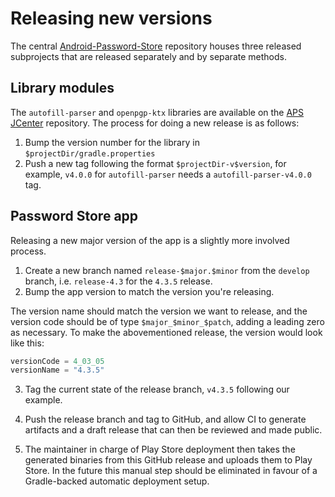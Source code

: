 # Releasing new versions

The central [Android-Password-Store] repository houses three released subprojects that are released separately and by separate methods.

## Library modules

The `autofill-parser` and `openpgp-ktx` libraries are available on the [APS JCenter] repository. The process for doing a new release is as follows:

1. Bump the version number for the library in `$projectDir/gradle.properties`
2. Push a new tag following the format `$projectDir-v$version`, for example, `v4.0.0` for `autofill-parser` needs a `autofill-parser-v4.0.0` tag.

## Password Store app

Releasing a new major version of the app is a slightly more involved process.

1. Create a new branch named `release-$major.$minor` from the `develop` branch, i.e. `release-4.3` for the `4.3.5` release.
2. Bump the app version to match the version you're releasing.

The version name should match the version we want to release, and the version code should be of type `$major_$minor_$patch`, adding a leading zero as necessary. To make the abovementioned release, the version would look like this:

```kotlin
versionCode = 4_03_05
versionName = "4.3.5"
```

3. Tag the current state of the release branch, `v4.3.5` following our example.

4. Push the release branch and tag to GitHub, and allow CI to generate artifacts and a draft release that can then be reviewed and made public.

5. The maintainer in charge of Play Store deployment then takes the generated binaries from this GitHub release and uploads them to Play Store. In the future this manual step should be eliminated in favour of a Gradle-backed automatic deployment setup.

[android-password-store]: https://github.com/android-password-store/Android-Password-Store
[aps jcenter]: https://bintray.com/android-password-store
